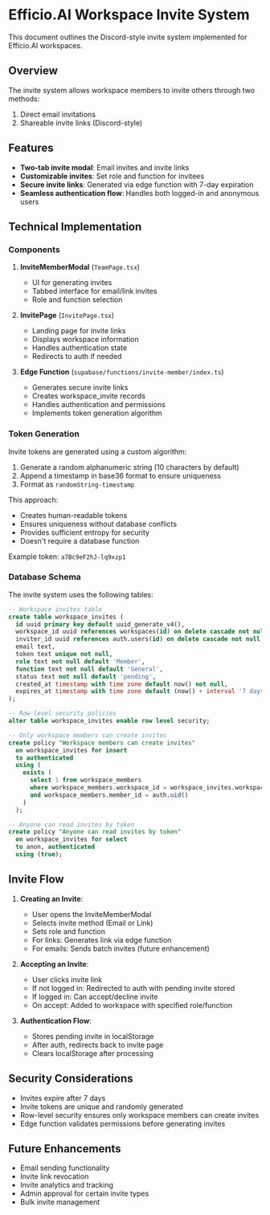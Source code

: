 # Efficio.AI Workspace Invite System

This document outlines the Discord-style invite system implemented for Efficio.AI workspaces.

## Overview

The invite system allows workspace members to invite others through two methods:
1. Direct email invitations
2. Shareable invite links (Discord-style)

## Features

- **Two-tab invite modal**: Email invites and invite links
- **Customizable invites**: Set role and function for invitees
- **Secure invite links**: Generated via edge function with 7-day expiration
- **Seamless authentication flow**: Handles both logged-in and anonymous users

## Technical Implementation

### Components

1. **InviteMemberModal** (`TeamPage.tsx`)
   - UI for generating invites
   - Tabbed interface for email/link invites
   - Role and function selection

2. **InvitePage** (`InvitePage.tsx`)
   - Landing page for invite links
   - Displays workspace information
   - Handles authentication state
   - Redirects to auth if needed

3. **Edge Function** (`supabase/functions/invite-member/index.ts`)
   - Generates secure invite links
   - Creates workspace_invite records
   - Handles authentication and permissions
   - Implements token generation algorithm

### Token Generation

Invite tokens are generated using a custom algorithm:
1. Generate a random alphanumeric string (10 characters by default)
2. Append a timestamp in base36 format to ensure uniqueness
3. Format as `randomString-timestamp`

This approach:
- Creates human-readable tokens
- Ensures uniqueness without database conflicts
- Provides sufficient entropy for security
- Doesn't require a database function

Example token: `a7Bc9eF2hJ-lq9xzp1`

### Database Schema

The invite system uses the following tables:

```sql
-- Workspace invites table
create table workspace_invites (
  id uuid primary key default uuid_generate_v4(),
  workspace_id uuid references workspaces(id) on delete cascade not null,
  inviter_id uuid references auth.users(id) on delete cascade not null,
  email text,
  token text unique not null,
  role text not null default 'Member',
  function text not null default 'General',
  status text not null default 'pending',
  created_at timestamp with time zone default now() not null,
  expires_at timestamp with time zone default (now() + interval '7 days') not null
);

-- Row-level security policies
alter table workspace_invites enable row level security;

-- Only workspace members can create invites
create policy "Workspace members can create invites"
  on workspace_invites for insert
  to authenticated
  using (
    exists (
      select 1 from workspace_members
      where workspace_members.workspace_id = workspace_invites.workspace_id
      and workspace_members.member_id = auth.uid()
    )
  );

-- Anyone can read invites by token
create policy "Anyone can read invites by token"
  on workspace_invites for select
  to anon, authenticated
  using (true);
```

## Invite Flow

1. **Creating an Invite**:
   - User opens the InviteMemberModal
   - Selects invite method (Email or Link)
   - Sets role and function
   - For links: Generates link via edge function
   - For emails: Sends batch invites (future enhancement)

2. **Accepting an Invite**:
   - User clicks invite link
   - If not logged in: Redirected to auth with pending invite stored
   - If logged in: Can accept/decline invite
   - On accept: Added to workspace with specified role/function

3. **Authentication Flow**:
   - Stores pending invite in localStorage
   - After auth, redirects back to invite page
   - Clears localStorage after processing

## Security Considerations

- Invites expire after 7 days
- Invite tokens are unique and randomly generated
- Row-level security ensures only workspace members can create invites
- Edge function validates permissions before generating invites

## Future Enhancements

- Email sending functionality
- Invite link revocation
- Invite analytics and tracking
- Admin approval for certain invite types
- Bulk invite management
